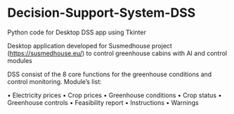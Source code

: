 # Decision-Support-System-DSS
Python code for Desktop DSS app using Tkinter 

Desktop application developed for Susmedhouse project (https://susmedhouse.eu/) to control greenhouse cabins with AI and control modules

DSS consist of the 8 core functions for the greenhouse conditions and control monitoring. Module’s list:

•	Electricity prices
•	Crop prices
•	Greenhouse conditions
•	Crop status
•	Greenhouse controls
•	Feasibility report
•	Instructions
•	Warnings 
